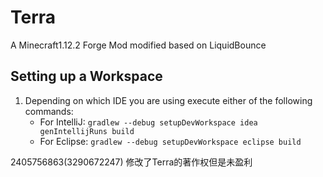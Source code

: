 # Terra
A Minecraft1.12.2 Forge Mod modified based on LiquidBounce

## Setting up a Workspace
1. Depending on which IDE you are using execute either of the following commands:
   - For IntelliJ: `gradlew --debug setupDevWorkspace idea genIntellijRuns build`
   - For Eclipse: `gradlew --debug setupDevWorkspace eclipse build`


2405756863(3290672247) 修改了Terra的著作权但是未盈利
